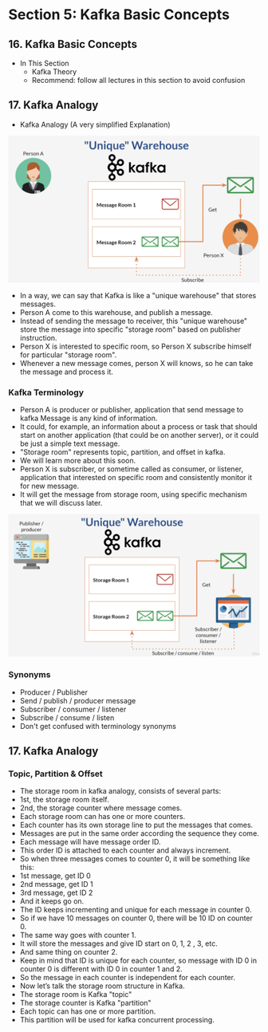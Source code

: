 # Section 5: Kafka Basic Concepts

## 16. Kafka Basic Concepts

- In This Section
  - Kafka Theory
  - Recommend: follow all lectures in this section to avoid confusion

## 17. Kafka Analogy

- Kafka Analogy (A very simplified Explanation)
  
![alt text](https://github.com/marodrigues20/udemy_java/blob/main/JavaSpring%26ApacheKafkaBootcamp-BasicToComplete/Sections/Section-05/Unique_Warehouse.png?raw=true)

- In a way, we can say that Kafka is like a "unique warehouse" that stores messages.
- Person A come to this warehouse, and publish a message.
- Instead of sending the message to receiver, this "unique warehouse" store the message into specific "storage room" based on publisher instruction.
- Person X is interested to specific room, so Person X subscribe himself for particular "storage room".
- Whenever a new message comes, person X will knows, so he can take the message and process it.

### Kafka Terminology

- Person A is producer or publisher, application that send message to kafka Message is any kind of information.
-  It could, for example, an information about a process or task that should start on another application (that could be on another server), or it could be just a simple text message.
- "Storage room" represents topic, partition, and offset in kafka.
- We will learn more about this soon.
- Person X is subscriber, or sometime called as consumer, or listener, application that interested on specific room and consistently monitor it for new message.
- It will get the message from storage room, using specific mechanism that we will discuss later.

![alt text](https://github.com/marodrigues20/udemy_java/blob/main/JavaSpring%26ApacheKafkaBootcamp-BasicToComplete/Sections/Section-05/Kafka_Terminology.png)

### Synonyms

- Producer / Publisher
- Send / publish / producer message
- Subscriber / consumer / listener
- Subscribe / consume / listen
- Don't get confused with terminology synonyms


## 17. Kafka Analogy

### Topic, Partition & Offset

- The storage room in kafka analogy, consists of several parts:
- 1st, the storage room itself.
- 2nd, the storage counter where message comes.
- Each storage room can has one or more counters.
- Each counter has its own storage line to put the messages that comes.
- Messages are put in the same order according the sequence they come.
- Each message will have message order ID.
- This order ID is attached to each counter and always increment.
- So when three messages comes to counter 0, it will be something like this:
- 1st message, get ID 0
- 2nd message, get ID 1
- 3rd message, get ID 2
- And it keeps go on.
- The ID keeps incrementing and unique for each message in counter 0.
- So if we have 10 messages on counter 0, there will be 10 ID on counter 0.
- The same way goes with counter 1.
- It will store the messages and give ID start on 0, 1, 2 , 3, etc.
- And same thing on counter 2.
- Keep in mind that ID is unique for each counter, so message with ID 0 in counter 0 is different with ID 0 in counter 1 and 2.
- So the message in each counter is independent for each counter.
- Now let’s talk the storage room structure in Kafka.
- The storage room is Kafka "topic"
- The storage counter is Kafka "partition"
- Each topic can has one or more partition.
- This partition will be used for kafka concurrent processing.